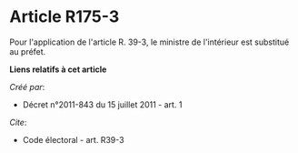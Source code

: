 # Article R175-3

Pour l'application de l'article R. 39-3, le ministre de l'intérieur est substitué au préfet.

**Liens relatifs à cet article**

_Créé par_:

  - Décret n°2011-843 du 15 juillet 2011 - art. 1

_Cite_:

  - Code électoral - art. R39-3
